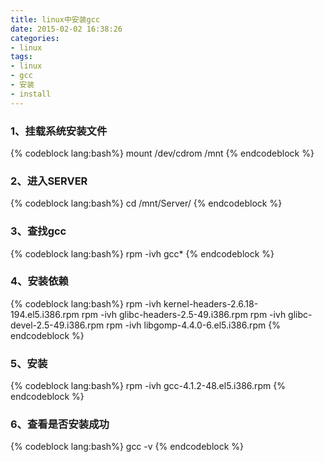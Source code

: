 ```yaml
---
title: linux中安装gcc
date: 2015-02-02 16:38:26
categories:
- linux
tags:
- linux
- gcc
- 安装
- install
---
```

### 1、挂载系统安装文件
{% codeblock lang:bash%}
mount /dev/cdrom /mnt
{% endcodeblock %}
### 2、进入SERVER
{% codeblock lang:bash%}
cd /mnt/Server/
{% endcodeblock %}
<!-- more -->
### 3、查找gcc
{% codeblock lang:bash%}
rpm -ivh gcc*
{% endcodeblock %}
### 4、安装依赖
{% codeblock lang:bash%}
rpm -ivh kernel-headers-2.6.18-194.el5.i386.rpm
rpm -ivh glibc-headers-2.5-49.i386.rpm
rpm -ivh glibc-devel-2.5-49.i386.rpm
rpm -ivh libgomp-4.4.0-6.el5.i386.rpm
{% endcodeblock %}
### 5、安装
{% codeblock lang:bash%}
rpm -ivh gcc-4.1.2-48.el5.i386.rpm
{% endcodeblock %}
### 6、查看是否安装成功
{% codeblock lang:bash%}
gcc -v
{% endcodeblock %}
